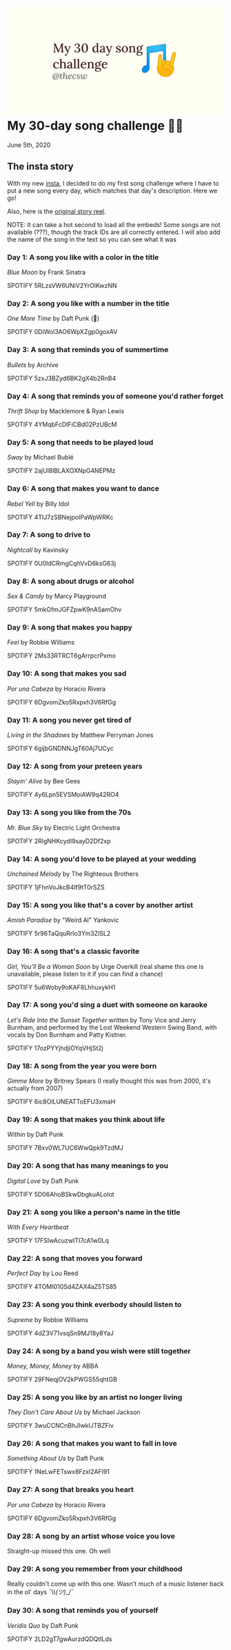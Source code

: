 ![preview](./preview.png)
My 30-day song challenge 🎵🤘
===========================

June 5th, 2020

The insta story
---------------

With my new [insta](https://www.instagram.com/sandy_uraz/), I decided to
do my first song challenge where I have to put a new song every day,
which matches that day\'s description. Here we go!

Also, here is the [original story
reel](https://www.instagram.com/stories/highlights/17848385216106957/).

NOTE: It can take a hot second to load all the embeds! Some songs are
not available (???), though the track IDs are all correctly entered. I
will also add the name of the song in the text so you can see what it
was

### Day 1: A song you like with a color in the title

*Blue Moon* by Frank Sinatra

SPOTIFY 5RLzsVW6UNiV2YrOlKwzNN

### Day 2: A song you like with a number in the title

*One More Time* by Daft Punk (💌)

SPOTIFY 0DiWol3AO6WpXZgp0goxAV

### Day 3: A song that reminds you of summertime

*Bullets* by Archive

SPOTIFY 5zxJ3BZyd6BK2gX4b2RnB4

### Day 4: A song that reminds you of someone you\'d rather forget

*Thrift Shop* by Macklemore & Ryan Lewis

SPOTIFY 4YMqbFcDIFiCBd02PzUBcM

### Day 5: A song that needs to be played loud

*Sway* by Michael Bublé

SPOTIFY 2ajUl8lBLAXOXNpG4NEPMz

### Day 6: A song that makes you want to dance

*Rebel Yell* by Billy Idol

SPOTIFY 4TIJ7zSBNejpoIPaWpWRKc

### Day 7: A song to drive to

*Nightcall* by Kavinsky

SPOTIFY 0U0ldCRmgCqhVvD6ksG63j

### Day 8: A song about drugs or alcohol

*Sex & Candy* by Marcy Playground

SPOTIFY 5mkGfmJGFZpwK9nA5amOhv

### Day 9: A song that makes you happy

*Feel* by Robbie Williams

SPOTIFY 2Ms33RTRCT6gArrpcrPxmo

### Day 10: A song that makes you sad

*Por una Cabeza* by Horacio Rivera

SPOTIFY 6DgvomZko5Rxpxh3V6RfGg

### Day 11: A song you never get tired of

*Living in the Shadows* by Matthew Perryman Jones

SPOTIFY 6gijbGNDNNJgT60Aj7UCyc

### Day 12: A song from your preteen years

*Stayin\' Alive* by Bee Gees

SPOTIFY 4y6Lpn5EVSMoiAW9q42RO4

### Day 13: A song you like from the 70s

*Mr. Blue Sky* by Electric Light Orchestra

SPOTIFY 2RlgNHKcydI9sayD2Df2xp

### Day 14: A song you\'d love to be played at your wedding

*Unchained Melody* by The Righteous Brothers

SPOTIFY 1jFhnVoJkcB4lf9tT0rSZS

### Day 15: A song you like that\'s a cover by another artist

*Amish Paradise* by \"Weird Al\" Yankovic

SPOTIFY 5r96TaQquRrlo3Ym3ZlSL2

### Day 16: A song that\'s a classic favorite

*Girl, You\'ll Be a Woman Soon* by Urge Overkill (real shame this one is
unavailable, please listen to it if you can find a chance)

SPOTIFY 5u6Woby9oKAF8LhhuxykH1

### Day 17: A song you\'d sing a duet with someone on karaoke

*Let\'s Ride Into the Sunset Together* written by Tony Vice and Jerry
Burnham, and performed by the Lost Weekend Western Swing Band, with
vocals by Don Burnham and Patty Kistner.

SPOTIFY 17ozPYYjhdjiOYqVHjSt2j

### Day 18: A song from the year you were born

*Gimme More* by Britney Spears (I really thought this was from 2000,
it\'s actually from 2007)

SPOTIFY 6ic8OlLUNEATToEFU3xmaH

### Day 19: A song that makes you think about life

*Within* by Daft Punk

SPOTIFY 7Bxv0WL7UC6WwQpk9TzdMJ

### Day 20: A song that has many meanings to you

*Digital Love* by Daft Punk

SPOTIFY 5D06AhoBSkwDbgkuALoIot

### Day 21: A song you like a person\'s name in the title

*With Every Heartbeat*

SPOTIFY 17FSlwAcuzwITI7cA1w0Lq

### Day 22: A song that moves you forward

*Perfect Day* by Lou Reed

SPOTIFY 4TOMI010Sd4ZAX4aZ5TS85

### Day 23: A song you think everbody should listen to

*Supreme* by Robbie Williams

SPOTIFY 4dZ3V71vsqSn9MJ18y8YaJ

### Day 24: A song by a band you wish were still together

*Money, Money, Money* by ABBA

SPOTIFY 29FNeqjOV2kPWGS55qhtGB

### Day 25: A song you like by an artist no longer living

*They Don\'t Care About Us* by Michael Jackson

SPOTIFY 3wuCCNCnBhJlwkIJTBZFiv

### Day 26: A song that makes you want to fall in love

*Something About Us* by Daft Punk

SPOTIFY 1NeLwFETswx8Fzxl2AFl91

### Day 27: A song that breaks you heart

*Por una Cabeza* by Horacio Rivera

SPOTIFY 6DgvomZko5Rxpxh3V6RfGg

### Day 28: A song by an artist whose voice you love

Straight-up missed this one. Oh well

### Day 29: A song you remember from your childhood

Really couldn\'t come up with this one. Wasn\'t much of a music listener
back in the ol\' days ¯\\\\_(ツ)_\_/¯

### Day 30: A song that reminds you of yourself

*Veridis Quo* by Daft Punk

SPOTIFY 2LD2gT7gwAurzdQDQtILds
